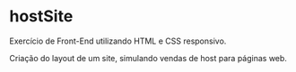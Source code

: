 # hostSite
Exercício de Front-End utilizando HTML e CSS responsivo.

Criação do layout de um site, simulando vendas de host para páginas web.
